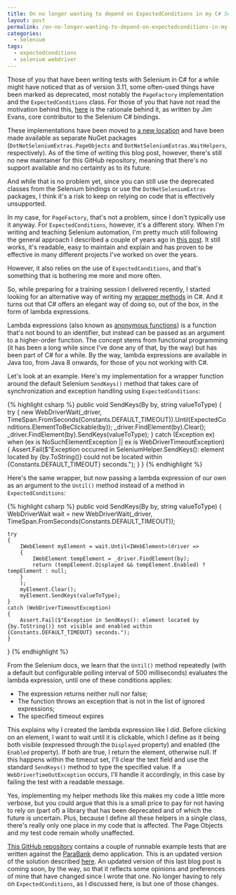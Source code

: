 ```yaml
---
title: On no longer wanting to depend on ExpectedConditions in my C# Selenium WebDriver tests
layout: post
permalink: /on-no-longer-wanting-to-depend-on-expectedconditions-in-my-c-selenium-webdriver-tests/
categories:
  - Selenium
tags:
  - expectedconditions
  - selenium webdriver
---
```

Those of you that have been writing tests with Selenium in C# for a while might have noticed that as of version 3.11, some often-used things have been marked as deprecated, most notably the `PageFactory` implementation and the `ExpectedConditions` class. For those of you that have not read the motivation behind this, <a rel="noreferrer noopener" aria-label="here (opens in a new tab)" href="http://jimevansmusic.blogspot.com/2018/03/deprecating-parts-of-seleniums-net.html" target="_blank">here</a> is the rationale behind it, as written by Jim Evans, core contributor to the Selenium C# bindings.

These implementations have been moved to <a rel="noreferrer noopener" aria-label="a new location (opens in a new tab)" href="https://github.com/DotNetSeleniumTools/DotNetSeleniumExtras" target="_blank">a new location</a> and have been made available as separate NuGet packages (`DotNetSeleniumExtras.PageObjects` and `DotNetSeleniumExtras.WaitHelpers`, respectively). As of the time of writing this blog post, however, there's still no new maintainer for this GitHub repository, meaning that there's no support available and no certainty as to its future.

And while that is no problem yet, since you can still use the deprecated classes from the Selenium bindings or use the `DotNetSeleniumExtras` packages, I think it's a risk to keep on relying on code that is effectively unsupported.

In my case, for `PageFactory`, that's not a problem, since I don't typically use it anyway. For `ExpectedConditions`, however, it's a different story. When I'm writing and teaching Selenium automation, I'm pretty much still following the general approach I described a couple of years ago in [this post](https://www.ontestautomation.com/how-i-would-approach-creating-automated-user-interface-driven-tests/). It still works, it's readable, easy to maintain and explain and has proven to be effective in many different projects I've worked on over the years. 

However, it also relies on the use of `ExpectedConditions`, and that's something that is bothering me more and more often.

So, while preparing for a training session I delivered recently, I started looking for an alternative way of writing my [wrapper methods](https://www.ontestautomation.com/using-wrapper-methods-for-better-error-handling-in-selenium/) in C#. And it turns out that C# offers an elegant way of doing so, out of the box, in the form of lambda expressions.

Lambda expressions (also known as <a rel="noreferrer noopener" aria-label="anonymous functions (opens in a new tab)" href="https://en.wikipedia.org/wiki/Anonymous_function" target="_blank">anonymous functions</a>) is a function that's not bound to an identifier, but instead can be passed as an argument to a higher-order function. The concept stems from functional programming (it has been a long while since I've done any of that, by the way) but has been part of C# for a while. By the way, lambda expressions are available in Java too, from Java 8 onwards, for those of you not working with C#.

Let's look at an example. Here's my implementation for a wrapper function around the default Selenium `SendKeys()` method that takes care of synchronization and exception handling using `ExpectedConditions`:

{% highlight csharp %}
public void SendKeys(By by, string valueToType)
{
    try
    {
      new WebDriverWait(_driver, TimeSpan.FromSeconds(Constants.DEFAULT_TIMEOUT)).Until(ExpectedConditions.ElementToBeClickable(by));
        _driver.FindElement(by).Clear();
        _driver.FindElement(by).SendKeys(valueToType);
    }
    catch (Exception ex) when (ex is NoSuchElementException || ex is WebDriverTimeoutException)
    {
         Assert.Fail($"Exception occurred in SeleniumHelper.SendKeys(): element located by {by.ToString()} could not be located within {Constants.DEFAULT_TIMEOUT} seconds.");
    }
}
{% endhighlight %}

Here's the same wrapper, but now passing a lambda expression of our own as an argument to the `Until()` method instead of a method in `ExpectedConditions`:

{% highlight csharp %}
public void SendKeys(By by, string valueToType)
{
    WebDriverWait wait = new WebDriverWait(_driver, TimeSpan.FromSeconds(Constants.DEFAULT_TIMEOUT));
            
    try
    {
        IWebElement myElement = wait.Until<IWebElement>(driver =>
        {
            IWebElement tempElement = _driver.FindElement(by);
            return (tempElement.Displayed && tempElement.Enabled) ? tempElement : null;
        }
        );
        myElement.Clear();
        myElement.SendKeys(valueToType);
    }
    catch (WebDriverTimeoutException)
    {
        Assert.Fail($"Exception in SendKeys(): element located by {by.ToString()} not visible and enabled within {Constants.DEFAULT_TIMEOUT} seconds.");
    }
}
{% endhighlight %}

From the Selenium docs, we learn that the `Until()` method repeatedly (with a default but configurable polling interval of 500 milliseconds) evaluates the lambda expression, until one of these conditions applies:

  * The expression returns neither null nor false;
  * The function throws an exception that is not in the list of ignored expressions;
  * The specified timeout expires

This explains why I created the lambda expression like I did. Before clicking on an element, I want to wait until it is clickable, which I define as it being both visible (expressed through the `Displayed` property) and enabled (the `Enabled` property). If both are true, I return the element, otherwise null. If this happens within the timeout set, I'll clear the text field and use the standard `SendKeys()` method to type the specified value. If a `WebDriverTimeOutException` occurs, I'll handle it accordingly, in this case by failing the test with a readable message.

Yes, implementing my helper methods like this makes my code a little more verbose, but you could argue that this is a small price to pay for not having to rely on (part of) a library that has been deprecated and of which the future is uncertain. Plus, because I define all these helpers in a single class, there's really only one place in my code that is affected. The Page Objects and my test code remain wholly unaffected.

<a rel="noreferrer noopener" aria-label="This GitHub repository (opens in a new tab)" href="https://github.com/basdijkstra/ui-automation-example-csharp" target="_blank">This GitHub repository</a> contains a couple of runnable example tests that are written against the <a rel="noreferrer noopener" aria-label="ParaBank (opens in a new tab)" href="http://parabank.parasoft.com" target="_blank">ParaBank</a> demo application. This is an updated version of the solution described [here](https://www.ontestautomation.com/how-i-would-approach-creating-automated-user-interface-driven-tests/). An updated version of this last blog post is coming soon, by the way, so that it reflects some opinions and preferences of mine that have changed since I wrote that one. No longer having to rely on `ExpectedConditions`, as I discussed here, is but one of those changes.